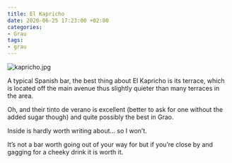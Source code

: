 ```yaml
---
title: El Kapricho
date: 2020-06-25 17:23:00 +02:00
categories:
- Grau
tags:
- grau
---
```


![kapricho.jpg](/uploads/kapricho.jpg)

A typical Spanish bar, the best thing about El Kapricho is its terrace, which is located off the main avenue thus slightly quieter than many terraces in the area. 

Oh, and their tinto de verano is excellent (better to ask for one without the added sugar though) and quite possibly the best in Grao.

Inside is hardly worth writing about… so I won’t.

It’s not a bar worth going out of your way for but if you’re close by and gagging for a cheeky drink it is worth it.